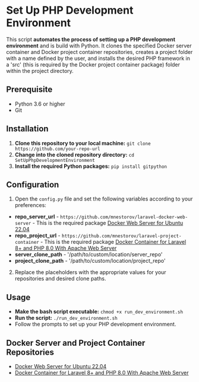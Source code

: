 # Set Up PHP Development Environment

This script **automates the process of setting up a PHP development environment** and is build with Python. It clones the specified Docker server container and Docker project container repositories, creates a project folder with a name defined by the user, and installs the desired PHP framework in a 'src' (this is required by the Docker project container package) folder within the project directory.

## Prerequisite

- Python 3.6 or higher
- Git

## Installation

1. **Clone this repository to your local machine:** `git clone https://github.com/your-repo-url`
2. **Change into the cloned repository directory:** `cd SetUpPhpDevelopmentEnvironment`
3. **Install the required Python packages:** `pip install gitpython`

## Configuration

1. Open the `config.py` file and set the following variables according to your preferences:

- **repo_server_url** - `https://github.com/mnestorov/laravel-docker-web-server` - This is the required package [Docker Web Server for Ubuntu 22.04](https://github.com/mnestorov/laravel-docker-web-server)
- **repo_project_url** - `https://github.com/mnestorov/laravel-project-container` - This is the required package [Docker Container for Laravel 8+ and PHP 8.0 With Apache Web Server](https://github.com/mnestorov/laravel-project-container)
- **server_clone_path** - '/path/to/custom/location/server_repo'
- **project_clone_path** - '/path/to/custom/location/project_repo'

2. Replace the placeholders with the appropriate values for your repositories and desired clone paths.

## Usage

- **Make the bash script executable:** `chmod +x run_dev_environment.sh`
- **Run the script:** `./run_dev_environment.sh`
- Follow the prompts to set up your PHP development environment.

## Docker Server and Project Container Repositories

- [Docker Web Server for Ubuntu 22.04](https://github.com/mnestorov/laravel-docker-web-server)
- [Docker Container for Laravel 8+ and PHP 8.0 With Apache Web Server](https://github.com/mnestorov/laravel-project-container)
